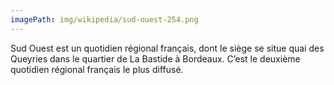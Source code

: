 ```yaml
---
imagePath: img/wikipedia/sud-ouest-254.png
---
```


Sud Ouest est un quotidien régional français, dont le siège se situe quai des Queyries dans le quartier de La Bastide à Bordeaux. C’est le deuxième quotidien régional français le plus diffusé.
